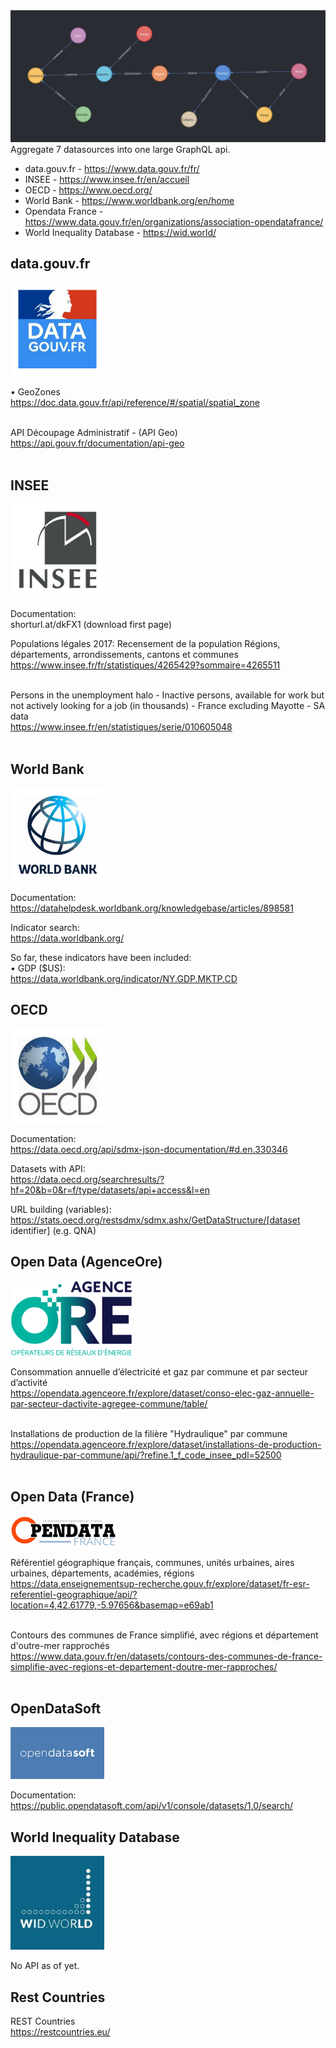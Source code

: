 <img src="/img/schema.png">
Aggregate 7 datasources into one large GraphQL api.

* data.gouv.fr - https://www.data.gouv.fr/fr/
* INSEE - https://www.insee.fr/en/accueil
* OECD - https://www.oecd.org/
* World Bank - https://www.worldbank.org/en/home
* Opendata France - https://www.data.gouv.fr/en/organizations/association-opendatafrance/
* World Inequality Database - https://wid.world/

## data.gouv.fr
<img src="/img/data_fr.png" width="150" height="150">

• GeoZones <br>
https://doc.data.gouv.fr/api/reference/#/spatial/spatial_zone <br>
<br>

API Découpage Administratif - (API Geo) <br>
https://api.gouv.fr/documentation/api-geo <br>
<br>

## INSEE
<img src="/img/insee.png" width="150" height="150">

Documentation: <br>
shorturl.at/dkFX1 (download first page)

Populations légales 2017: Recensement de la population Régions, départements, arrondissements, cantons et communes <br>
https://www.insee.fr/fr/statistiques/4265429?sommaire=4265511 <br>
<br>

Persons in the unemployment halo - Inactive persons, available for work but not actively looking for a job (in thousands) - France excluding Mayotte - SA data <br>
https://www.insee.fr/en/statistiques/serie/010605048 <br>
<br>

## World Bank
<img src="/img/world_bank.png" width="150" height="150">

Documentation: <br>
https://datahelpdesk.worldbank.org/knowledgebase/articles/898581 <br>

Indicator search:<br>
https://data.worldbank.org/<br>

So far, these indicators have been included: <br>
• GDP ($US):<br>
https://data.worldbank.org/indicator/NY.GDP.MKTP.CD<br>

## OECD
<img src="/img/oecd.png" width="150" height="150">

Documentation: <br>
https://data.oecd.org/api/sdmx-json-documentation/#d.en.330346 <br>

Datasets with API: <br>
https://data.oecd.org/searchresults/?hf=20&b=0&r=f/type/datasets/api+access&l=en <br>

URL building (variables): <br>
https://stats.oecd.org/restsdmx/sdmx.ashx/GetDataStructure/[dataset identifier] (e.g. QNA)<br>

## Open Data (AgenceOre)
<img src="/img/agenceore.png" width="195" height="120">

Consommation annuelle d’électricité et gaz par commune et par secteur d’activité <br>
https://opendata.agenceore.fr/explore/dataset/conso-elec-gaz-annuelle-par-secteur-dactivite-agregee-commune/table/ <br>
<br>

Installations de production de la filière "Hydraulique" par commune <br>
https://opendata.agenceore.fr/explore/dataset/installations-de-production-hydraulique-par-commune/api/?refine.1_f_code_insee_pdl=52500 <br>
<br>

## Open Data (France)
<img src="/img/open_data.png" width="170" height="49">

Référentiel géographique français, communes, unités urbaines, aires urbaines, départements, académies, régions <br>
https://data.enseignementsup-recherche.gouv.fr/explore/dataset/fr-esr-referentiel-geographique/api/?location=4,42.61779,-5.97656&basemap=e69ab1 <br>
<br>

Contours des communes de France simplifié, avec régions et département d'outre-mer rapprochés <br>
https://www.data.gouv.fr/en/datasets/contours-des-communes-de-france-simplifie-avec-regions-et-departement-doutre-mer-rapproches/ <br>
<br>

## OpenDataSoft
<img src="/img/ods.jpg" width="150" height="83">

Documentation: <br>
https://public.opendatasoft.com/api/v1/console/datasets/1.0/search/ <br>

## World Inequality Database
<img src="/img/wid.jpg" width="150" height="150">

No API as of yet.

## Rest Countries

REST Countries<br>
https://restcountries.eu/ <br>
<br>
